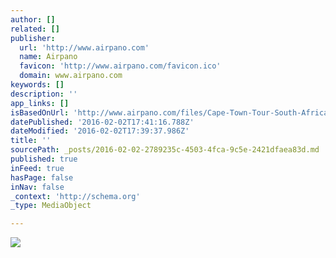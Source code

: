 ```yaml
---
author: []
related: []
publisher:
  url: 'http://www.airpano.com'
  name: Airpano
  favicon: 'http://www.airpano.com/favicon.ico'
  domain: www.airpano.com
keywords: []
description: ''
app_links: []
isBasedOnUrl: 'http://www.airpano.com/files/Cape-Town-Tour-South-Africa/photos/picture3big.jpg'
datePublished: '2016-02-02T17:41:16.788Z'
dateModified: '2016-02-02T17:39:37.986Z'
title: ''
sourcePath: _posts/2016-02-02-2789235c-4503-4fca-9c5e-2421dfaea83d.md
published: true
inFeed: true
hasPage: false
inNav: false
_context: 'http://schema.org'
_type: MediaObject

---
```

<article style=""><img src="http://www.airpano.com/files/Cape-Town-Tour-South-Africa/photos/picture3big.jpg" /></article>